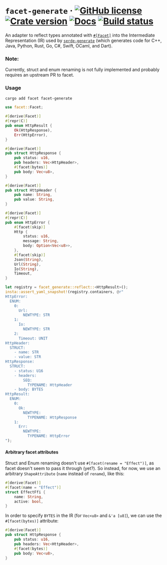 # `facet-generate` &middot; [![GitHub license](https://img.shields.io/github/license/redbadger/facet-generate?color=blue)](https://github.com/redbadger/facet-generate/blob/master/LICENSE) [![Crate version](https://img.shields.io/crates/v/facet-generate.svg)](https://crates.io/crates/facet-generate) [![Docs](https://img.shields.io/badge/docs.rs-facet_generate-green)](https://docs.rs/facet-generate/) [![Build status](https://img.shields.io/github/actions/workflow/status/redbadger/facet-generate/build.yaml)](https://github.com/redbadger/facet-generate/actions)

An adapter to reflect types annotated with [`#[Facet]`](https://crates.io/crates/facet) into the Intermediate Representation (IR) used by [`serde-generate`](https://crates.io/crates/serde-generate) (which generates code for C++, Java, Python, Rust, Go, C#, Swift, OCaml, and Dart).

### Note:
Currently, struct and enum renaming is not fully implemented and probably requires an upstream PR to facet.


### Usage

```sh
cargo add facet facet-generate
```

```rust
use facet::Facet;

#[derive(Facet)]
#[repr(C)]
pub enum HttpResult {
    Ok(HttpResponse),
    Err(HttpError),
}

#[derive(Facet)]
pub struct HttpResponse {
    pub status: u16,
    pub headers: Vec<HttpHeader>,
    #[facet(bytes)]
    pub body: Vec<u8>,
}

#[derive(Facet)]
pub struct HttpHeader {
    pub name: String,
    pub value: String,
}

#[derive(Facet)]
#[repr(C)]
pub enum HttpError {
    #[facet(skip)]
    Http {
        status: u16,
        message: String,
        body: Option<Vec<u8>>,
    },
    #[facet(skip)]
    Json(String),
    Url(String),
    Io(String),
    Timeout,
}

let registry = facet_generate::reflect::<HttpResult>();
insta::assert_yaml_snapshot!(registry.containers, @r"
HttpError:
  ENUM:
    0:
      Url:
        NEWTYPE: STR
    1:
      Io:
        NEWTYPE: STR
    2:
      Timeout: UNIT
HttpHeader:
  STRUCT:
    - name: STR
    - value: STR
HttpResponse:
  STRUCT:
    - status: U16
    - headers:
        SEQ:
          TYPENAME: HttpHeader
    - body: BYTES
HttpResult:
  ENUM:
    0:
      Ok:
        NEWTYPE:
          TYPENAME: HttpResponse
    1:
      Err:
        NEWTYPE:
          TYPENAME: HttpError
");
```

#### Arbitrary facet attributes

Struct and Enum renaming doesn't use `#[facet(rename = "Effect")]`, as facet doesn't seem to pass it through (yet?). So instead, for now, we use an arbitrary `ShapeAttribute` (`name` instead of `rename`), like this:

```rust
#[derive(Facet)]
#[facet(name = "Effect")]
struct EffectFfi {
    name: String,
    active: bool,
}
```

In order to specify `BYTES` in the IR (for `Vec<u8>` and `&'a [u8]`), we can use the `#[facet(bytes)]` attribute:

```rust
#[derive(Facet)]
pub struct HttpResponse {
    pub status: u16,
    pub headers: Vec<HttpHeader>,
    #[facet(bytes)]
    pub body: Vec<u8>,
}
```
